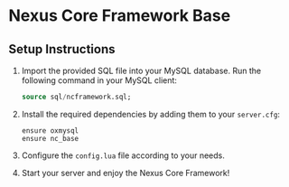 # Nexus Core Framework Base

## Setup Instructions

1. Import the provided SQL file into your MySQL database. Run the following command in your MySQL client:
    ```sql
    source sql/ncframework.sql;
    ```

2. Install the required dependencies by adding them to your `server.cfg`:
    ```
    ensure oxmysql
    ensure nc_base
    ```

3. Configure the `config.lua` file according to your needs.

4. Start your server and enjoy the Nexus Core Framework!
